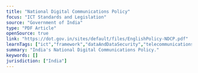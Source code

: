 ```yaml
---
title: "National Digital Communications Policy"
focus: "ICT Standards and Legislation"
source: "Government of India"
type: "PDF Article"
openSource: true
link: "https://dot.gov.in/sites/default/files/EnglishPolicy-NDCP.pdf"
learnTags: ["ict","framework","dataAndDataSecurity","telecommunications","government","regulation"]
summary: "India's National Digital Communications Policy."
keywords: []
jurisdiction: ["India"]
---
```

